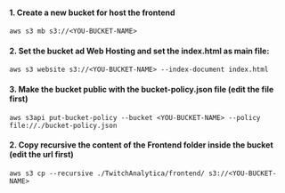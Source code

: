 #### 1. Create a new bucket for host the frontend 
`aws s3 mb s3://<YOU-BUCKET-NAME>`
#### 2. Set the bucket ad Web Hosting and set the index.html as main file:
`aws s3 website s3://<YOU-BUCKET-NAME> --index-document index.html`
#### 3. Make the bucket public with the bucket-policy.json file (edit the file first)
`aws s3api put-bucket-policy --bucket <YOU-BUCKET-NAME> --policy file://./bucket-policy.json`
#### 2. Copy recursive the content of the Frontend folder inside the bucket (edit the url first)
`aws s3 cp --recursive ./TwitchAnalytica/frontend/ s3://<YOU-BUCKET-NAME>`
